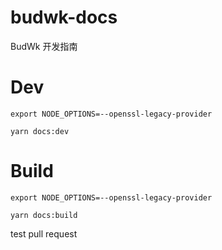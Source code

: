 # budwk-docs
BudWk 开发指南


# Dev

`export NODE_OPTIONS=--openssl-legacy-provider`

`yarn docs:dev`

# Build

`export NODE_OPTIONS=--openssl-legacy-provider`

`yarn docs:build`


test pull request